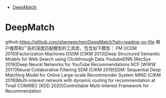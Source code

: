 - [DeepMatch](#DeepMatch)


# DeepMatch
github:https://github.com/shenweichen/DeepMatch?tab=readme-ov-file
用户推荐和广告的深度匹配模型的工具库，包含如下模型：
FM	[ICDM 2010]Factorization Machines
DSSM	[CIKM 2013]Deep Structured Semantic Models for Web Search using Clickthrough Data
YoutubeDNN	[RecSys 2016]Deep Neural Networks for YouTube Recommendations
NCF	[WWW 2017]Neural Collaborative Filtering
SDM	[CIKM 2019]SDM: Sequential Deep Matching Model for Online Large-scale Recommender System
MIND	[CIKM 2019]Multi-interest network with dynamic routing for recommendation at Tmall
COMIREC	[KDD 2020]Controllable Multi-Interest Framework for Recommendation
